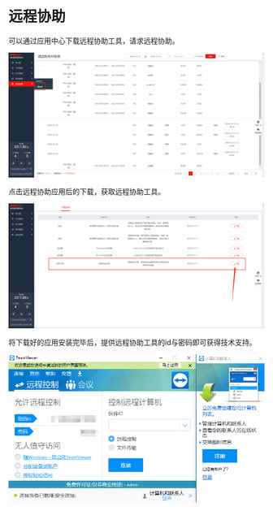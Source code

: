 # 远程协助

可以通过应用中心下载远程协助工具，请求远程协助。

![&#x901A;&#x8FC7;&#x4E0B;&#x8F7D;&#x5E94;&#x7528;&#xFF0C;&#x8FDB;&#x5165;&#x5E94;&#x7528;&#x4E0B;&#x8F7D;&#x9875;&#x9762;](../../.gitbook/assets/image%20%2810%29.png)

  
点击远程协助应用后的下载，获取远程协助工具。

![&#x70B9;&#x51FB;&#x4E0B;&#x8F7D;](../../.gitbook/assets/image%20%28220%29.png)

  
将下载好的应用安装完毕后，提供远程协助工具的id与密码即可获得技术支持。

![&#x63D0;&#x4F9B;&#x8FDC;&#x7A0B;&#x7684;ID&#x548C;&#x5BC6;&#x7801;](../../.gitbook/assets/image%20%28204%29.png)

